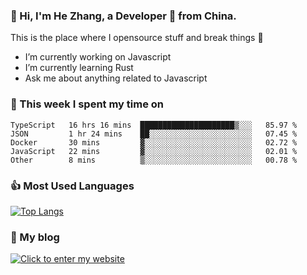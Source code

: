 ### 👋 Hi, I'm He Zhang, a Developer 🚀 from China.

This is the place where I opensource stuff and break things :rofl:

- I’m currently working on Javascript
- I’m currently learning Rust
- Ask me about anything related to Javascript

### 💪 This week I spent my time on 
<!--START_SECTION:waka-->

```text
TypeScript   16 hrs 16 mins  █████████████████████▒░░░   85.97 %
JSON         1 hr 24 mins    ██░░░░░░░░░░░░░░░░░░░░░░░   07.45 %
Docker       30 mins         ▓░░░░░░░░░░░░░░░░░░░░░░░░   02.72 %
JavaScript   22 mins         ▓░░░░░░░░░░░░░░░░░░░░░░░░   02.01 %
Other        8 mins          ▒░░░░░░░░░░░░░░░░░░░░░░░░   00.78 %
```

<!--END_SECTION:waka-->

### 👍 Most Used Languages
[![Top Langs](https://github-readme-stats.vercel.app/api/top-langs/?username=zhanghecool&layout=compact)](https://zhanghe.cool)

### 🌈 My blog 
[![Click to enter my website](https://cdn.jsdelivr.net/gh/zhanghecool/assets/images/gif/zhanghecools.gif)](https://zhanghe.cool)
